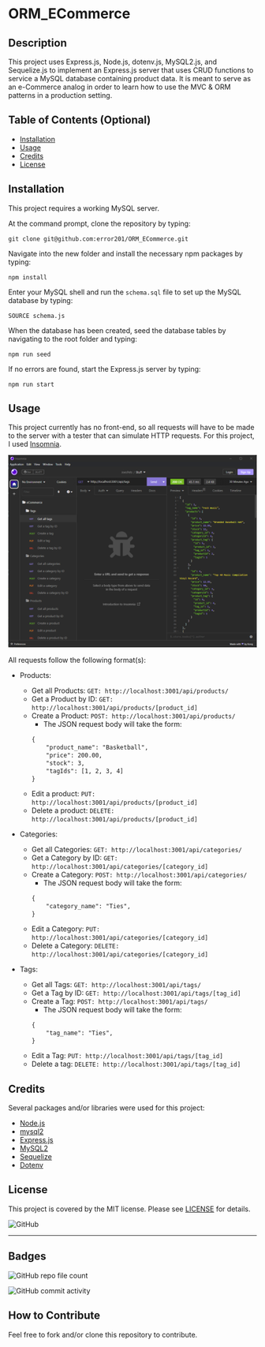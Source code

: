 # ORM_ECommerce

## Description

This project uses Express.js, Node.js, dotenv.js, MySQL2.js, and Sequelize.js to implement an Express.js server that uses CRUD functions to service a MySQL database containing product data. It is meant to serve as an e-Commerce analog in order to learn how to use the MVC & ORM patterns in a production setting.

## Table of Contents (Optional)

- [Installation](#installation)
- [Usage](#usage)
- [Credits](#credits)
- [License](#license)

## Installation
This project requires a working MySQL server.

At the command prompt, clone the repository by typing:
```
git clone git@github.com:error201/ORM_ECommerce.git
``` 
Navigate into the new folder and install the necessary npm packages by typing:
```
npm install
```
Enter your MySQL shell and run the `schema.sql` file to set up the MySQL database by typing:
```
SOURCE schema.js
```
When the database has been created, seed the database tables by navigating to the root folder and typing:
```
npm run seed
```
If no errors are found, start the Express.js server by typing:
```
npm run start
```


## Usage

This project currently has no front-end, so all requests will have to be made to the server with a tester that can simulate HTTP requests. For this project, I used [Insomnia](https://insomnia.rest).


![A screenshot of the app](./assets/images/screenshot.png)

All requests follow the following format(s):
 - Products:
    - Get all Products:    `GET: http://localhost:3001/api/products/`
    - Get a Product by ID: `GET: http://localhost:3001/api/products/[product_id]`
    - Create a Product: `POST: http://localhost:3001/api/products/`
        - The JSON request body will take the form:
        ```
        {
            "product_name": "Basketball",
            "price": 200.00,
            "stock": 3,
            "tagIds": [1, 2, 3, 4]
        }  
        ```
    - Edit a product: `PUT: http://localhost:3001/api/products/[product_id]`
    - Delete a product: `DELETE: http://localhost:3001/api/products/[product_id]`

 - Categories:
    - Get all Categories:    `GET: http://localhost:3001/api/categories/`
    - Get a Category by ID: `GET: http://localhost:3001/api/categories/[category_id]`
    - Create a Category: `POST: http://localhost:3001/api/categories/`
        - The JSON request body will take the form:
        ```
        {
            "category_name": "Ties",
        }  
        ```
    - Edit a Category: `PUT: http://localhost:3001/api/categories/[category_id]`
    - Delete a Category: `DELETE: http://localhost:3001/api/categories/[category_id]`

 - Tags:
    - Get all Tags:    `GET: http://localhost:3001/api/tags/`
    - Get a Tag by ID: `GET: http://localhost:3001/api/tags/[tag_id]`
    - Create a Tag: `POST: http://localhost:3001/api/tags/`
        - The JSON request body will take the form:
        ```
        {
            "tag_name": "Ties",
        }  
        ```
    - Edit a Tag: `PUT: http://localhost:3001/api/tags/[tag_id]`
    - Delete a tag: `DELETE: http://localhost:3001/api/tags/[tag_id]`



## Credits

Several packages and/or libraries were used for this project:
 - [Node.js](https://nodejs.org/en/)
 - [mysql2](https://www.npmjs.com/package/mysql2)
 - [Express.js](https://expressjs.com/)
 - [MySQL2](https://www.npmjs.com/package/mysql2)
 - [Sequelize](https://sequelize.org/)
 - [Dotenv](https://www.npmjs.com/package/dotenv)

## License

This project is covered by the MIT license. Please see [LICENSE](./LICENSE) for details.

![GitHub](https://img.shields.io/github/license/error201/NoteTaker)

---

## Badges

![GitHub repo file count](https://img.shields.io/github/directory-file-count/error201/ORM_ECommerce)

![GitHub commit activity](https://img.shields.io/github/commit-activity/w/error201/ORM_ECommerce)


## How to Contribute

Feel free to fork and/or clone this repository to contribute.

